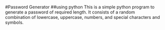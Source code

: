 #Password Generator
##using python
This is a simple python program to generate a password of required length. It consists of a random combination of lowercase, uppercase, numbers, and special characters and symbols.
